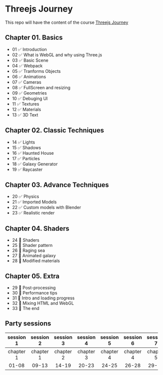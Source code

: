 # Threejs Journey

This repo will have the content of the course [Threejs Journey](https://threejs-journey.xyz/)

## Chapter 01. Basics

- 01 :white_check_mark: Introduction
- 02 :white_check_mark: What is WebGL and why using Three.js
- 03 :white_check_mark: Basic Scene
- 04 :white_check_mark: Webpack
- 05 :white_check_mark: Tranforms Objects
- 06 :white_check_mark: Animations
- 07 :white_check_mark: Cameras
- 08 :white_check_mark: FullScreen and resizing
- 09 :white_check_mark: Geometries
- 10 :white_check_mark: Debuging UI
- 11 :white_check_mark: Textures
- 12 :white_check_mark: Materials
- 13 :white_check_mark: 3D Text

## Chapter 02. Classic Techniques

- 14 :white_check_mark: Lights
- 15 :white_check_mark: Shadows
- 16 :white_check_mark: Haunted House
- 17 :white_check_mark: Particles
- 18 :white_check_mark: Galaxy Generator
- 19 :white_check_mark: Raycaster

## Chapter 03. Advance Techniques

- 20 :white_check_mark: Physics
- 21 :white_check_mark: Imported Models
- 22 :white_check_mark: Custom models with Blender
- 23 :white_check_mark: Realistic render

## Chapter 04. Shaders

- 24 :black_square_button: Shaders
- 25 :black_square_button: Shader pattern
- 26 :black_square_button: Raging sea
- 27 :black_square_button: Animated galaxy
- 28 :black_square_button: Modified materials

## Chapter 05. Extra

- 29 :black_square_button: Post-processing
- 30 :black_square_button: Performance tips
- 31 :black_square_button: Intro and loading progress
- 32 :black_square_button: Mixing HTML and WebGL
- 33 :black_square_button: The end

## Party sessions

| session 1 | session 2 | session 3 | session 4 | session 5 | session 6 | session 7 |
| :-------: | :-------: | :-------: | :-------: | :-------: | :-------: | :-------: |
| chapter 1 | chapter 1 | chapter 2 | chapter 3 | chapter 4 | chapter 4 | chapter 5 |
|   01-08   |   09-13   |   14-19   |   20-23   |   24-25   |   26-28   |   29-33   |

